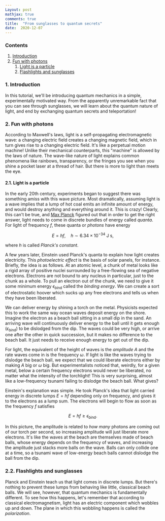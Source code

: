 ```yaml
---
Layout: post
mathjax: true
comments: true
title:  "From sunglasses to quantum secrets"
date:  2020-12-07
---
```


### Contents

1. <a href="#sec-1">Introduction</a>
2. <a href="#sec-2">Fun with photons</a>
   1. <a href="#sec-2-1">Light is a particle</a>
   2. <a href="#sec-2-2">Flashlights and sunglasses</a>

### 1. Introduction <a id="sec-1" name="sec-1"></a>

In this tutorial, we'll be introducing quantum mechanics in a simple,
experimentally motivated way. From the apparently unremarkable fact
that you can see through sunglasses, we will learn about the quantum
nature of light, and end by exchanging quantum secrets and teleportation!

### 2. Fun with photons <a id="sec-2" name="sec-2"></a>

According to Maxwell's laws, light is a self-propagating
electromagnetic wave: a changing electric field creates a changing
magnetic field, which in turn gives rise to a changing electric field.
It's like a perpetual motion machine!
Unlike their mechanical counterparts, this "machine" is allowed by the laws of nature.
The wave-like nature of light explains common phenomena like rainbows,
transparency, or the fringes you see when you shine a pocket laser at
a thread of hair.
But there is more to light than meets the eye.

#### 2.1. Light is a particle <a id="sec-2-1" name="sec-2-1"></a>

In the early 20th century, experiments began to suggest there was
something amiss with this wave picture.
Most dramatically, assuming light is a wave implies that a lump of hot
coal emits an infinite amount of energy, and would destroy anything
and everything around it.
This is crazy! Clearly, this can't be true, and
[Max Planck](https://en.wikipedia.org/wiki/Max_Planck#Black-body_radiation)
figured out that in order to get the right answer, light needs to come
in discrete bundles of energy called *quanta*.
For light of frequency $f$, these quanta or *photons* have energy

$$
E = hf, \quad h \sim 6.34 \times 10^{-34} \text{ J s},
$$

where $h$ is called *Planck's constant*.

A few years later, Einstein used Planck's quanta to explain how
light creates electricity.
This *photoelectric effect* is the basis of solar panels, for instance.
Briefly, the idea is as follows.
At an atomic level, a chunk of metal looks like a rigid array of
positive nuclei surrounded by a free-flowing sea of negative
electrons.
Electrons are not bound to any nucleus in particular, just to the
chunk as a whole.
To pull an electron out of the chunk, we need to give it some minimum
energy $\epsilon_\text{bind}$ called the *binding energy*.
We can create a sort of electrostatic hoover which sucks up any
free electrons and tells us when they have been liberated.

We can deliver energy by shining a torch on the metal.
Physicists expected this to work the same way ocean waves deposit
energy on the shore.
Imagine the electron as a beach ball sitting in a small dip in the sand.
An arriving wave will continuously deliver energy to the ball until it
gets enough ($\epsilon_\text{bind}$) to be dislodged from the dip.
The waves could be very high, or arrive one after the other in quick
succession, but it makes no difference to the beach ball.
It just needs to receive enough energy to get out of the dip.

For light, the equivalent of the height of waves is the *amplitude* $A$
and the rate waves come in is the frequency $\omega$.
If light is like the waves trying to dislodge the beach ball, we
expect that we could liberate electrons either by making $A$ big or
$\omega$ big.
But experimentalists noticed that, weirdly, for a given metal, below a
certain frequency electrons would never be liberated, no matter what
the intensity of the torchlight!
This is very surprising, almost like a low-frequency tsunami failing
to dislodge the beach ball.
What gives?

Einstein's explanation was simple.
He took Planck's idea that light carried energy in discrete lumps $E =
hf$ depending only on frequency, and gives it to the
electrons as a lump sum.
The electrons will begin to flow as soon as the frequency $f$ satisfies

$$
E = hf \geq \epsilon_\text{bind}.
$$

In this picture, the amplitude is related to *how many* photons are
coming out of our torch per second, so increasing amplitude will just
liberate more electrons.
It's like the waves at the beach are themselves made of beach
balls, whose energy depends on the frequency of waves, and increasing
the amplitude just stacks more balls on the wave.
Balls can only collide one at a time, so a tsunami wave of low-energy
beach balls cannot dislodge the ball from the dip.

### 2.2. Flashlights and sunglasses <a id="sec-2-2" name="sec-2-2"></a>

Planck and Einstein teach us that light comes in discrete lumps.
But there's nothing to prevent these lumps from behaving like little,
classical beach balls.
We will see, however, that quantum mechanics is fundamentally
different.
To see how this happens, let's remember that according to classical
electromagnetism, light has an electric component which wobbles up and
down.
The plane in which this wobbling happens is called the *polarization*.
